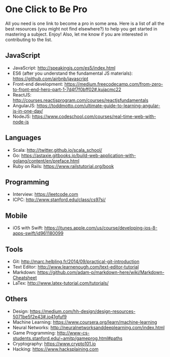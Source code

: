# One Click to Be Pro
All you need is one link to become a pro in some area. Here is a list of all the best resources (you might not find elsewhere?) to help you get started in mastering a subject. Enjoy! Also, let me know if you are interested in contributing to the list.

## JavaScript
* JavaScript: http://speakingjs.com/es5/index.html
* ES6 (after you understand the fundamental JS materials): https://github.com/airbnb/javascript
* Front-end development: https://medium.freecodecamp.com/from-zero-to-front-end-hero-part-1-7d4f7f0bff02#.kujacmc22
* ReactJS: http://courses.reactjsprogram.com/courses/reactjsfundamentals
* AngularJS: https://toddmotto.com/ultimate-guide-to-learning-angular-js-in-one-day/
* NodeJS: https://www.codeschool.com/courses/real-time-web-with-node-js

## Languages
* Scala: http://twitter.github.io/scala_school/
* Go: https://astaxie.gitbooks.io/build-web-application-with-golang/content/en/preface.html
* Ruby on Rails: https://www.railstutorial.org/book

## Programming
* Interview: https://leetcode.com
* ICPC: http://www.stanford.edu/class/cs97si/

## Mobile
* iOS with Swift: https://itunes.apple.com/us/course/developing-ios-8-apps-swift/id961180099

## Tools
* Git: http://marc.helbling.fr/2014/09/practical-git-introduction
* Text Editor: http://www.learnenough.com/text-editor-tutorial
* Markdown: https://github.com/adam-p/markdown-here/wiki/Markdown-Cheatsheet
* LaTex: http://www.latex-tutorial.com/tutorials/

## Others
* Design: https://medium.com/hh-design/design-resources-5071be5f2e43#.jo41gfuf9
* Machine Learning: https://www.coursera.org/learn/machine-learning
* Neural Networks: http://neuralnetworksanddeeplearning.com/index.html
* Game Programming: http://www-cs-students.stanford.edu/~amitp/gameprog.html#paths
* Cryptography: https://www.crypto101.io
* Hacking: https://www.hacksplaining.com